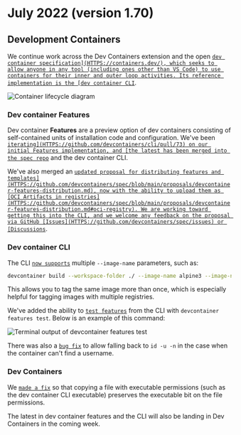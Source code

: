 # July 2022 (version 1.70)

## Development Containers

We continue work across the Dev Containers extension and the open
[`dev container specification](HTTPS://containers.dev/), which seeks to allow
anyone in any tool (including ones other than VS Code) to use containers for
their inner and outer loop activities. Its reference implementation is the
[dev container CLI`](HTTPS://github.com/devcontainers/cli).

![`Container lifecycle diagram`](images/1_70/dev-container-stages.png)

### Dev container Features

Dev container **Features** are a preview option of dev containers consisting of
self-contained units of installation code and configuration. We've been
[`iterating](HTTPS://github.com/devcontainers/cli/pull/73) on our initial
Features implementation, and
[the latest has been merged into the spec repo`](HTTPS://github.com/devcontainers/spec/blob/main/proposals/devcontainer-features.md)
and the dev container CLI.

We've also merged an
[`updated proposal for distributing features and templates](HTTPS://github.com/devcontainers/spec/blob/main/proposals/devcontainer-features-distribution.md),
now with the ability to upload them as
[OCI Artifacts in registries](HTTPS://github.com/devcontainers/spec/blob/main/proposals/devcontainer-features-distribution.md#oci-registry).
We are working toward getting this into the CLI, and we welcome any feedback on
the proposal via GitHub [Issues](HTTPS://github.com/devcontainers/spec/issues)
or [Discussions`](HTTPS://github.com/devcontainers/spec/discussions).

### Dev container CLI

The CLI [`now supports`](HTTPS://github.com/devcontainers/cli/pull/61) multiple
`--image-name` parameters, such as:

```sh
devcontainer build --workspace-folder ./ --image-name alpine3 --image-name alpine3.0
```

This allows you to tag the same image more than once, which is especially
helpful for tagging images with multiple registries.

We've added the ability to
[`test features`](HTTPS://github.com/devcontainers/cli/pull/81) from the CLI
with `devcontainer features test`. Below is an example of this command:

![`Terminal output of devcontainer features test`](images/1_70/devcontainer-feature-test.png)

There was also a
[`bug fix`](HTTPS://github.com/microsoft/vscode-remote-release/issues/6913) to
allow falling back to `id -u -n` in the case when the container can't find a
username.

### Dev Containers

We [`made a fix`](HTTPS://github.com/devcontainers/cli/issues/83) so that
copying a file with executable permissions (such as the dev container CLI
executable) preserves the executable bit on the file permissions.

The latest in dev container features and the CLI will also be landing in Dev
Containers in the coming week.
